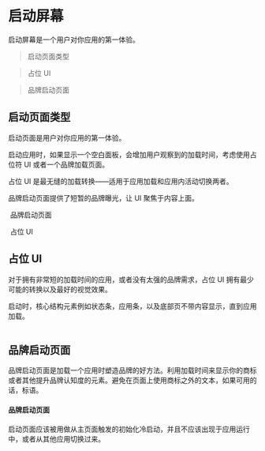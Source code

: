 # 启动屏幕

启动屏幕是一个用户对你应用的第一体验。

> 启动页面类型

> 占位 UI

> 品牌启动页面

## 启动页面类型
启动页面是用户对你应用的第一体验。

启动应用时，如果显示一个空白面板，会增加用户观察到的加载时间，考虑使用占位符 UI 或者一个品牌加载页面。

占位 UI 是最无缝的加载转换——适用于应用加载和应用内活动切换两者。

品牌启动页面提供了短暂的品牌曝光，让 UI 聚焦于内容上面。

![]()
品牌启动页面

![]()
占位 UI

## 占位 UI
对于拥有非常短的加载时间的应用，或者没有太强的品牌需求，占位 UI 拥有最少可能的转换以及最好的视觉效果。

启动时，核心结构元素例如状态条，应用条，以及底部页不带内容显示，直到应用加载。

![]()

## 品牌启动页面
品牌启动页面是加载一个应用时塑造品牌的好方法。利用加载时间来显示你的商标或者其他提升品牌认知度的元素。避免在页面上使用商标之外的文本，如果可用的话，标语。

#### 品牌启动页面
启动页面应该被用做从主页面触发的初始化冷启动，并且不应该出现于应用运行中，或者从其他应用切换过来。

![]()

![]()

![]()

![]()

